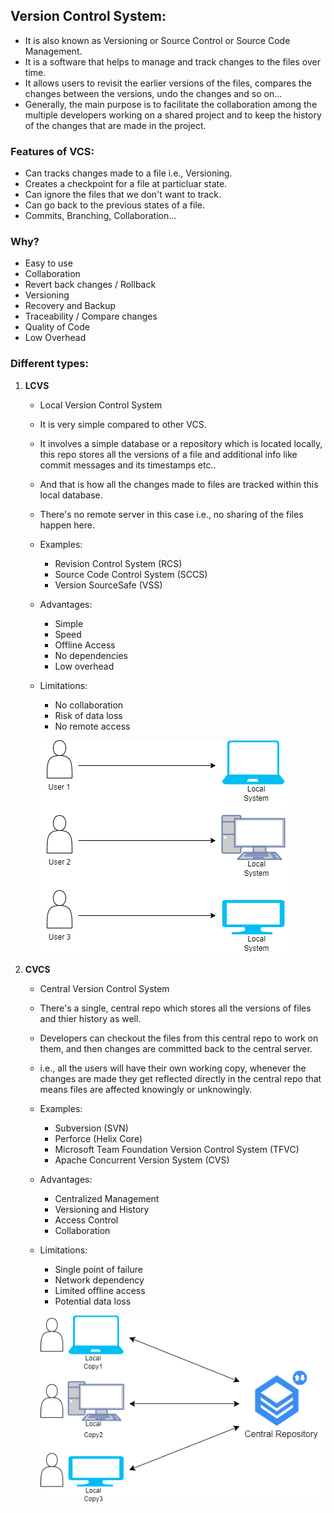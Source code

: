 ## Version Control System:  
- It is also known as Versioning or Source Control or Source Code Management.  
- It is a software that helps to manage and track changes to the files over time.  
- It allows users to revisit the earlier versions of the files, compares the changes between the versions, undo the changes and so on...  
- Generally, the main purpose is to facilitate the collaboration among the multiple developers working on a shared project and to keep the history of the changes that are made in the project.  

### Features of VCS:  
- Can tracks changes made to a file i.e., Versioning.  
- Creates a checkpoint for a file at particluar state.  
- Can ignore the files that we don't want to track.  
- Can go back to the previous states of a file.  
- Commits, Branching, Collaboration...  

### Why?  
- Easy to use  
- Collaboration  
- Revert back changes / Rollback  
- Versioning  
- Recovery and Backup  
- Traceability / Compare changes  
- Quality of Code  
- Low Overhead  

### Different types:    
1. **LCVS**  
    - Local Version Control System  
    - It is very simple compared to other VCS.  
    - It involves a simple database or a repository which is located locally, this repo stores all the versions of a file and additional info like commit messages and its timestamps etc..  
    - And that is how all the changes made to files are tracked within this local database.  
    - There's no remote server in this case i.e., no sharing of the files happen here.  
    - Examples:  
        - Revision Control System (RCS)  
        - Source Code Control System (SCCS)  
        - Version SourceSafe (VSS)  
    - Advantages:  
        - Simple  
        - Speed  
        - Offline Access  
        - No dependencies  
        - Low overhead  
    - Limitations:  
        - No collaboration  
        - Risk of data loss  
        - No remote access  

      ![LVCS](https://github.com/saimanasak/git-and-github/blob/main/vcs/images/LVCS.drawio.png)  

2. **CVCS**  
    - Central Version Control System  
    - There's a single, central repo which stores all the versions of files and thier history as well.  
    - Developers can checkout the files from this central repo to work on them, and then changes are committed back to the central server.  
    - i.e., all the users will have their own working copy, whenever the changes are made they get reflected directly in the central repo that means files are affected knowingly or unknowingly.  
    - Examples:  
        - Subversion (SVN)  
        - Perforce (Helix Core)  
        - Microsoft Team Foundation Version Control System (TFVC)  
        - Apache Concurrent Version System (CVS)  
    - Advantages:  
        - Centralized Management  
        - Versioning and History  
        - Access Control  
        - Collaboration  
    - Limitations:  
        - Single point of failure  
        - Network dependency  
        - Limited offline access  
        - Potential data loss  
     
      ![CVCS](https://github.com/saimanasak/git-and-github/blob/main/vcs/images/CVCS.png)    